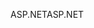 <span data-ttu-id="d62d0-101">ASP.NET</span><span class="sxs-lookup"><span data-stu-id="d62d0-101">ASP.NET</span></span>